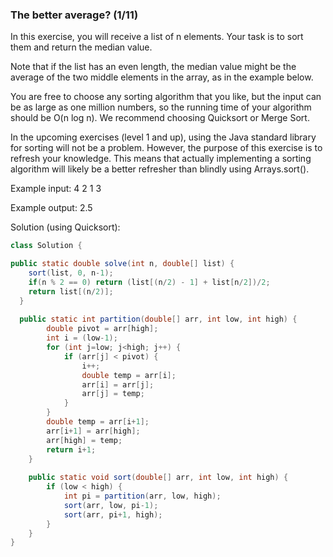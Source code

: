 ### The better average? (1/11)
In this exercise, you will receive a list of n elements.
Your task is to sort them and return the median value.

Note that if the list has an even length, the median value might be the average of the two middle elements in the array,
as in the example below.

You are free to choose any sorting algorithm that you like, but the input can be as large as one million numbers,
so the running time of your algorithm should be O(n log n).
We recommend choosing Quicksort or Merge Sort. 

In the upcoming exercises (level 1 and up), using the Java standard library for sorting will not be a problem.
However, the purpose of this exercise is to refresh your knowledge.
This means that actually implementing a sorting algorithm will likely be a better refresher than blindly using Arrays.sort().

Example input:
4 2 1 3

Example output:
2.5      

Solution (using Quicksort):
```java
class Solution {

public static double solve(int n, double[] list) {
    sort(list, 0, n-1);
    if(n % 2 == 0) return (list[(n/2) - 1] + list[n/2])/2;
    return list[(n/2)];
  }
  
  public static int partition(double[] arr, int low, int high) { 
        double pivot = arr[high];  
        int i = (low-1); 
        for (int j=low; j<high; j++) { 
            if (arr[j] < pivot) { 
                i++; 
                double temp = arr[i]; 
                arr[i] = arr[j]; 
                arr[j] = temp; 
            } 
        } 
        double temp = arr[i+1]; 
        arr[i+1] = arr[high]; 
        arr[high] = temp; 
        return i+1; 
    } 
    
    public static void sort(double[] arr, int low, int high) { 
        if (low < high) { 
            int pi = partition(arr, low, high); 
            sort(arr, low, pi-1); 
            sort(arr, pi+1, high); 
        } 
    }
}
```
